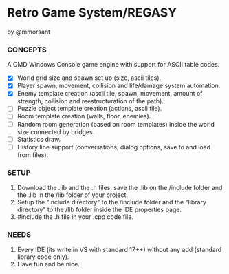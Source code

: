 # **Retro Game System/REGASY**
by @mmorsant

### **CONCEPTS**
A CMD Windows Console game engine with support for ASCII table codes.
- [x] World grid size and spawn set up (size, ascii tiles).
- [x] Player spawn, movement, collision and life/damage system automation.
- [x] Enemy template creation (ascii tile, spawn, movement, amount of strength, collision and reestructuration of the path).
- [ ] Puzzle object template creation (actions, ascii tile).
- [ ] Room template creation (walls, floor, enemies).
- [ ] Random room generation (based on room templates) inside the world size connected by bridges.
- [ ] Statistics draw.
- [ ] History line support (conversations, dialog options, save to and load from files).

### **SETUP**
1. Download the .lib and the .h files, save the .lib on the /include folder and the .lib in the /lib folder of your project.
2. Setup the "include directory" to the /include folder and the "library directory" to the /lib folder inside the IDE properties page.
3. #include the .h file in your .cpp code file.

### **NEEDS**
1. Every IDE (its write in VS with standard 17++) without any add (standard library code only).
2. Have fun and be nice.
